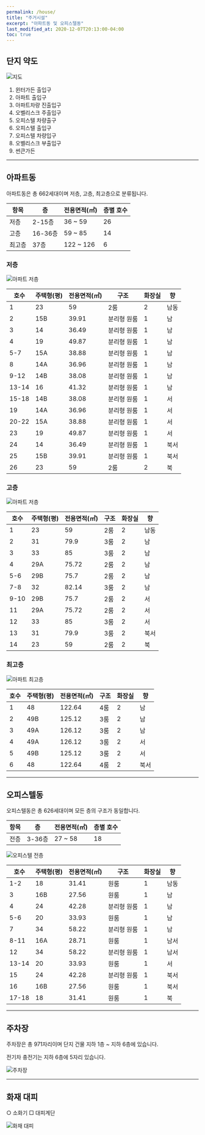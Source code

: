 ```yaml
---
permalink: /house/
title: "주거시설"
excerpt: "아파트동 및 오피스텔동"
last_modified_at: 2020-12-07T20:13:00-04:00
toc: true
---
```


## 단지 약도

![지도](/assets/images/map.jpg)

1. 윈터가든 출입구
2. 아파트 출입구
3. 아파트차량 진출입구
4. 오벨리스크 주출입구
5. 오피스텔 차량출구
6. 오피스텔 출입구
7. 오피스텔 차량입구
8. 오벨리스크 부출입구
9. 썬큰가든

---

## 아파트동

아파트동은 총 662세대이며 저층, 고층, 최고층으로 분류됩니다.

| 항목 | 층 | 전용면적(㎡) | 층별 호수 |
| ---- | ---- | ---- | ---- |
| 저층 | 2-15층 | 36 ~ 59 | 26 |
| 고층 | 16-36층 | 59 ~ 85 | 14 |
| 최고층 | 37층 | 122 ~ 126 | 6 |

### 저층

![아파트 저층](/assets/images/apart_low.png)

| 호수 | 주택형(평) | 전용면적(㎡) | 구조 | 화장실 | 향 |
| ---- | ---- | ---- |  ---- |  ---- |  ---- |
| 1 | 23 | 59 | 2룸 | 2 | 남동 |
| 2 | 15B | 39.91 | 분리형 원룸 | 1 | 남 |
| 3 | 14 | 36.49 | 분리형 원룸 | 1 | 남 |
| 4 | 19 | 49.87 | 분리형 원룸 | 1 | 남 |
| 5-7 | 15A | 38.88 | 분리형 원룸 | 1 | 남 |
| 8 | 14A | 36.96 | 분리형 원룸 | 1 | 남 |
| 9-12 | 14B | 38.08 | 분리형 원룸 | 1 | 남 |
| 13-14 | 16 | 41.32 | 분리형 원룸 | 1 | 남 |
| 15-18 | 14B | 38.08 | 분리형 원룸 | 1 | 서 |
| 19 | 14A | 36.96 | 분리형 원룸 | 1 | 서 |
| 20-22 | 15A | 38.88 | 분리형 원룸 | 1 | 서 |
| 23 | 19 | 49.87 | 분리형 원룸 | 1 | 서 |
| 24 | 14 | 36.49 | 분리형 원룸 | 1 | 북서 |
| 25 | 15B | 39.91 | 분리형 원룸 | 1 | 북서 |
| 26 | 23 | 59 | 2룸 | 2 | 북 |

### 고층

![아파트 저층](/assets/images/apart_high.png)

| 호수 | 주택형(평) | 전용면적(㎡) | 구조 | 화장실 | 향 |
| ---- | ---- | ---- |  ---- |  ---- |  ---- |
| 1 | 23 | 59 | 2룸 | 2 | 남동 |
| 2 | 31 | 79.9 | 3룸 | 2 | 남 |
| 3 | 33 | 85 | 3룸 | 2 | 남 |
| 4 | 29A | 75.72 | 2룸 | 2 | 남 |
| 5-6 | 29B | 75.7 | 2룸 | 2 | 남 |
| 7-8 | 32 | 82.14 | 3룸 | 2 | 남 |
| 9-10 | 29B | 75.7 | 2룸 | 2 | 서 |
| 11 | 29A | 75.72 | 2룸 | 2 | 서 |
| 12 | 33 | 85 | 3룸 | 2 | 서 |
| 13 | 31 | 79.9 | 3룸 | 2 | 북서 |
| 14 | 23 | 59 | 2룸 | 2 | 북 |

### 최고층

![아파트 최고층](/assets/images/apart_top.png)

| 호수 | 주택형(평) | 전용면적(㎡) | 구조 | 화장실 | 향 |
| ---- | ---- | ---- |  ---- |  ---- |  ---- |
| 1 | 48 | 122.64 | 4룸 | 2 | 남 |
| 2 | 49B | 125.12 | 3룸 | 2 | 남 |
| 3 | 49A | 126.12 | 3룸 | 2 | 남 |
| 4 | 49A | 126.12 | 3룸 | 2 | 서 |
| 5 | 49B | 125.12 | 3룸 | 2 | 서 |
| 6 | 48 | 122.64 | 4룸 | 2 | 북서 |

---

## 오피스텔동

오피스텔동은 총 626세대이며 모든 층의 구조가 동일합니다.

| 항목 | 층 | 전용면적(㎡) | 층별 호수 |
| ---- | ---- | ---- | ---- |
| 전층 | 3-36층 | 27 ~ 58 | 18 |

![오피스텔 전층](/assets/images/office.png)

| 호수 | 주택형(평) | 전용면적(㎡) | 구조 | 화장실 | 향 |
| ---- | ---- | ---- |  ---- |  ---- |  ---- |
| 1-2 | 18 | 31.41 | 원룸 | 1 | 남동 |
| 3 | 16B | 27.56 | 원룸 | 1 | 남 |
| 4 | 24 | 42.28 | 분리형 원룸 | 1 | 남 |
| 5-6 | 20 | 33.93 | 원룸 | 1 | 남 |
| 7 | 34 | 58.22 | 분리형 원룸 | 1 | 남 |
| 8-11 | 16A | 28.71 | 원룸 | 1 | 남서 |
| 12 | 34 | 58.22 | 분리형 원룸 | 1 | 남서 |
| 13-14 | 20 | 33.93 | 원룸 | 1 | 서 |
| 15 | 24 | 42.28 | 분리형 원룸 | 1 | 북서 |
| 16 | 16B | 27.56 | 원룸 | 1 | 북서 |
| 17-18 | 18 | 31.41 | 원룸 | 1 | 북 |

---

## 주차장

주차장은 총 971자리이며 단지 건물 지하 1층 ~ 지하 6층에 있습니다.

전기차 충전기는 지하 6층에 5자리 있습니다.

![주차장](/assets/images/map_park.jpg)

---

## 화재 대피

○ 소화기
□ 대피계단

![화재 대피](/assets/images/fire.jpg)
